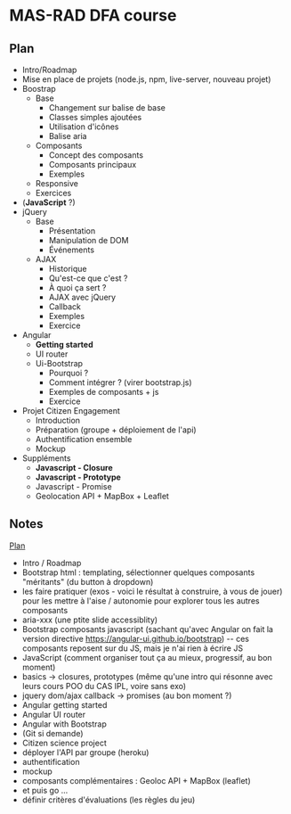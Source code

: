 # MAS-RAD DFA course

## Plan

* Intro/Roadmap
* Mise en place de projets (node.js, npm, live-server, nouveau projet)
* Boostrap
  * Base
    * Changement sur balise de base
    * Classes simples ajoutées
    * Utilisation d'icônes
    * Balise aria
  * Composants
    * Concept des composants
    * Composants principaux
    * Exemples 
  * Responsive
  * Exercices
* (**JavaScript** ?)
* jQuery
  * Base
    * Présentation
    * Manipulation de DOM
    * Événements
  * AJAX
    * Historique
    * Qu'est-ce que c'est ?
    * À quoi ça sert ?
    * AJAX avec jQuery
    * Callback
    * Exemples
    * Exercice
* Angular
  * **Getting started**
  * UI router
  * Ui-Bootstrap
    * Pourquoi ?
    * Comment intégrer ? (virer bootstrap.js)
    * Exemples de composants + js
    * Exercice
* Projet Citizen Engagement
  * Introduction
  * Préparation (groupe + déploiement de l'api)
  * Authentification ensemble
  * Mockup
* Suppléments
  * **Javascript - Closure**
  * **Javascript - Prototype**
  * Javascript - Promise
  * Geolocation API + MapBox + Leaflet

## Notes

[Plan](http://www.mas-rad.ch/programme/cas-dar/module-dfa.aspx)

* Intro / Roadmap
* Bootstrap html : templating, sélectionner quelques composants "méritants" (du button à dropdown) 
 * les faire pratiquer (exos - voici le résultat à construire, à vous de jouer) pour les mettre à l'aise / autonomie pour explorer tous les autres composants
 * aria-xxx (une ptite slide accessiblity)
* Bootstrap composants javascript (sachant qu'avec Angular on fait la version directive https://angular-ui.github.io/bootstrap) -- ces composants reposent sur du JS, mais je n'ai rien à écrire JS
* JavaScript (comment organiser tout ça au mieux, progressif, au bon moment)
 * basics -> closures, prototypes (même qu'une intro qui résonne avec leurs cours POO du CAS IPL, voire sans exo)
 * jquery dom/ajax callback -> promises (au bon moment ?)
* Angular getting started
* Angular UI router
* Angular with Bootstrap
* (Git si demande)
* Citizen science project
 * déployer l'API par groupe (heroku)
 * authentification
 * mockup
 * composants complémentaires : Geoloc API + MapBox (leaflet)
 * et puis go ...
* définir critères d'évaluations (les règles du jeu)

